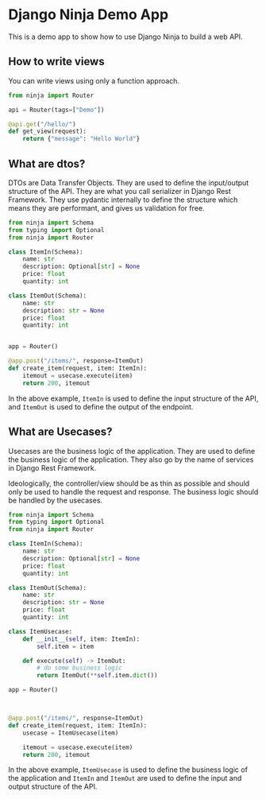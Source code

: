 # Django Ninja Demo App
This is a demo app to show how to use Django Ninja to build a web API.

## How to write views
You can write views using only a function approach.

```python
from ninja import Router

api = Router(tags=["Demo"])

@api.get("/hello/")
def get_view(request):
    return {"message": "Hello World"}

```

## What are dtos?
DTOs are Data Transfer Objects. They are used to define the input/output structure of the API. They are what you call
serializer in Django Rest Framework. They use pydantic internally to define the structure which means they are
performant, and gives us validation for free.

```python
from ninja import Schema
from typing import Optional
from ninja import Router

class ItemIn(Schema):
    name: str
    description: Optional[str] = None
    price: float
    quantity: int

class ItemOut(Schema):
    name: str
    description: str = None
    price: float
    quantity: int


app = Router()

@app.post("/items/", response=ItemOut)
def create_item(request, item: ItemIn):
    itemout = usecase.execute(item)
    return 200, itemout
```

In the above example, `ItemIn` is used to define the input structure of the API, and `ItemOut` is used to define the output of the endpoint.


## What are Usecases?
Usecases are the business logic of the application. They are used to define the business logic of the application. They also go by the name of services in Django Rest Framework.

Ideologically, the controller/view should be as thin as possible and should only be used to handle the request and response. The business logic should be handled by the usecases.

```python
from ninja import Schema
from typing import Optional
from ninja import Router

class ItemIn(Schema):
    name: str
    description: Optional[str] = None
    price: float
    quantity: int

class ItemOut(Schema):
    name: str
    description: str = None
    price: float
    quantity: int

class ItemUsecase:
    def __init__(self, item: ItemIn):
        self.item = item

    def execute(self) -> ItemOut:
        # do some business logic
        return ItemOut(**self.item.dict())

app = Router()



@app.post("/items/", response=ItemOut)
def create_item(request, item: ItemIn):
    usecase = ItemUsecase(item)

    itemout = usecase.execute(item)
    return 200, itemout
```

In the above example, `ItemUsecase` is used to define the business logic of the application and `ItemIn` and `ItemOut` are used to define the input and output structure of the API.
